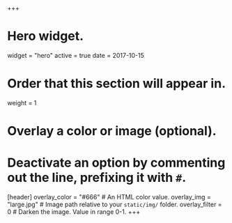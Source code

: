 +++
# Hero widget.
widget = "hero"
active = true
date = 2017-10-15

# Order that this section will appear in.
weight = 1

# Overlay a color or image (optional).
#   Deactivate an option by commenting out the line, prefixing it with `#`.
[header]
  overlay_color = "#666"  # An HTML color value.
  overlay_img = "large.jpg"  # Image path relative to your `static/img/` folder.
  overlay_filter = 0  # Darken the image. Value in range 0-1.
+++
[<i class="fab fa-flickr"></i>](https://www.flickr.com/photos/becca02/6727193557) [<i class="fab fa-creative-commons"></i>](https://creativecommons.org/licenses/by-sa/2.0/)

